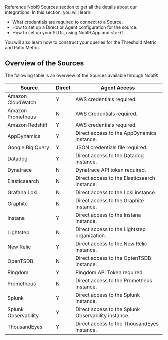 Reference Nobl9 Sources section to get all the details about our integrations. In this section, you will learn:

* What credentials are required to connect to a Source.
* How to set up a Direct or Agent configuration for the source.
* How to set up your SLOs, using Nobl9 App and `sloctl`.

You will also learn how to construct your queries for the Threshold Metric and Ratio Metric.

## Overview of the Sources

The following table is an overview of the Sources available through Nobl9:

| Source      | Direct | Agent Access |
| ----------- | ------ | ------------ |
| Amazon CloudWatch| Y | AWS credentials required. |
| Amazon Prometheus | N | AWS Credentials required. |
| Amazon Redshift | Y | AWS credentials required. |
| AppDynamics | Y | Direct access to the AppDynamics instance. |
| Google Big Query| Y | JSON credentials file required. |
| Datadog | Y | Direct access to the Datadog instance. |
| Dynatrace| N | Dynatrace API token required. |
| Elasticsearch| N | Direct access to the Elasticsearch instance. |
| Grafana Loki | N | Direct access to the Loki instance. |
| Graphite| N | Direct access to the Graphite instance. |
| Instana | Y | Direct access to the Instana instance. |
| Lightstep | N | Direct access to the Lightstep organization. |
| New Relic | Y | Direct access to the New Relic instance. |
| OpenTSDB| N | Direct access to the OptenTSDB instance. |
| Pingdom | Y | Pingdom API Token required. |
| Prometheus | N | Direct access to the Prometheus instance. |
| Splunk  | Y | Direct access to the Splunk instance. |
| Splunk Observability | Y | Direct access to the Splunk Observability instance. |
| ThousandEyes | Y | Direct access to the ThousandEyes instance. |
